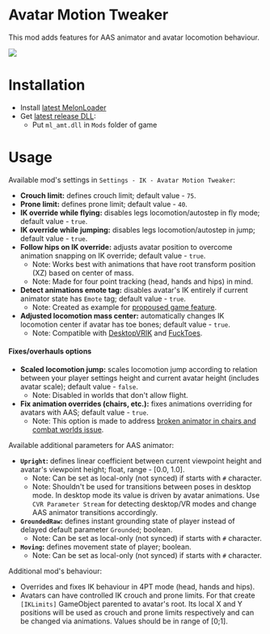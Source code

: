 # Avatar Motion Tweaker
This mod adds features for AAS animator and avatar locomotion behaviour.

![](.github/img_01.png)

# Installation
* Install [latest MelonLoader](https://github.com/LavaGang/MelonLoader)
* Get [latest release DLL](../../../releases/latest):
  * Put `ml_amt.dll` in `Mods` folder of game

# Usage
Available mod's settings in `Settings - IK - Avatar Motion Tweaker`:
* **Crouch limit:** defines crouch limit; default value - `75`.
* **Prone limit:** defines prone limit; default value - `40`.
* **IK override while flying:** disables legs locomotion/autostep in fly mode; default value - `true`.
* **IK override while jumping:** disables legs locomotion/autostep in jump; default value - `true`.
* **Follow hips on IK override:** adjusts avatar position to overcome animation snapping on IK override; default value - `true`.
  * Note: Works best with animations that have root transform position (XZ) based on center of mass.
  * Note: Made for four point tracking (head, hands and hips) in mind.
* **Detect animations emote tag:** disables avatar's IK entirely if current animator state has `Emote` tag; default value - `true`.
  * Note: Created as example for [propoused game feature](https://feedback.abinteractive.net/p/disabling-vr-ik-for-emotes-via-animator-state-tag-7b80d963-053a-41c0-86ac-e3d53c61c1e2).
* **Adjusted locomotion mass center:** automatically changes IK locomotion center if avatar has toe bones; default value - `true`.
  * Note: Compatible with [DesktopVRIK](https://github.com/NotAKidOnSteam/DesktopVRIK) and [FuckToes](https://github.com/NotAKidOnSteam/FuckToes).
#### Fixes/overhauls options
* **Scaled locomotion jump:** scales locomotion jump according to relation between your player settings height and current avatar height (includes avatar scale); default value - `false`.
  * Note: Disabled in worlds that don't allow flight.
* **Fix animation overrides (chairs, etc.):** fixes animations overriding for avatars with AAS; default value - `true`.
  * Note: This option is made to address [broken animator in chairs and combat worlds issue](https://feedback.abinteractive.net/p/gestures-getting-stuck-locally-upon-entering-vehicles-chairs).

Available additional parameters for AAS animator:
* **`Upright`:** defines linear coefficient between current viewpoint height and avatar's viewpoint height; float, range - [0.0, 1.0].
  * Note: Can be set as local-only (not synced) if starts with `#` character.
  * Note: Shouldn't be used for transitions between poses in desktop mode. In desktop mode its value is driven by avatar animations. Use `CVR Parameter Stream` for detecting desktop/VR modes and change AAS animator transitions accordingly.
* **`GroundedRaw`:** defines instant grounding state of player instead of delayed default parameter `Grounded`; boolean.
  * Note: Can be set as local-only (not synced) if starts with `#` character.
* **`Moving`:** defines movement state of player; boolean.
  * Note: Can be set as local-only (not synced) if starts with `#` character.

Additional mod's behaviour:
* Overrides and fixes IK behaviour in 4PT mode (head, hands and hips).
* Avatars can have controlled IK crouch and prone limits. For that create `[IKLimits]` GameObject parented to avatar's root. Its local X and Y positions will be used as crouch and prone limits respectively and can be changed via animations. Values should be in range of [0;1].